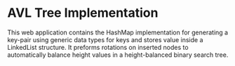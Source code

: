 # AVL Tree Implementation
 This web application contains the HashMap implementation for generating a key-pair using generic data types for keys and stores value inside a LinkedList structure. It preforms rotations on inserted nodes to automatically balance height values in a height-balanced binary search tree.
